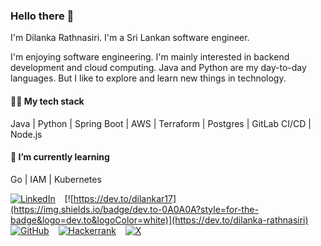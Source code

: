 ### Hello there 👋

I'm Dilanka Rathnasiri.
I'm a Sri Lankan software engineer.

I'm enjoying software engineering.
I'm mainly interested in backend development and cloud computing.
Java and Python are my day-to-day languages.
But I like to explore and learn new things in technology.

#### 👨‍💻 My tech stack
Java | Python | Spring Boot | AWS | Terraform | Postgres | GitLab CI/CD | Node.js

#### 🌱 I’m currently learning 
Go | IAM | Kubernetes

[![LinkedIn](https://img.shields.io/badge/linkedin-%230077B5.svg?style=for-the-badge&logo=linkedin&logoColor=white)](https://www.linkedin.com/in/dilankarathnasiri) &ensp;
[![https://dev.to/dilankar17](https://img.shields.io/badge/dev.to-0A0A0A?style=for-the-badge&logo=dev.to&logoColor=white)](https://dev.to/dilanka-rathnasiri) &ensp;
[![GitHub](https://img.shields.io/badge/github-%23121011.svg?style=for-the-badge&logo=github&logoColor=white)](https://github.com/dilanka-rathnasiri) &ensp;
[![Hackerrank](https://img.shields.io/badge/-Hackerrank-2EC866?style=for-the-badge&logo=HackerRank&logoColor=white)](https://www.hackerrank.com/profile/dilankar17) &ensp;
[![X](https://img.shields.io/badge/X-%23000000.svg?style=for-the-badge&logo=X&logoColor=white)](https://twitter.com/dilankar17)

